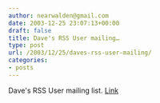 ```yaml
---
author: nearwalden@gmail.com
date: 2003-12-25 23:07:13+00:00
draft: false
title: Dave's RSS User mailing…
type: post
url: /2003/12/25/daves-rss-user-mailing/
categories:
- posts
---
```


Dave's RSS User mailing list.  [Link](//groups.yahoo.com/group/rss-user/')



